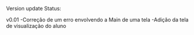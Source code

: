 Version update Status:

v0.01
-Correção de um erro envolvendo a Main de uma tela
-Adição da tela de visualização do aluno
